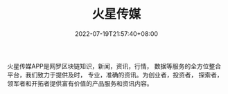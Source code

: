 ﻿---
weight: 
title: "火星传媒"
description: "火星传媒APP是网罗区块链知识，新闻，资讯，行情， 数据等服务的全方位整合平台，我们致力于提供及时， 专业，准确的资讯"
date: 2022-07-19T21:57:40+08:00
lastmod: 2022-07-19T16:45:40+08:00
draft: false
authors: ["浮尘"]
featuredImage: "huoxingchuanmei.png"
link: "https://www.huoxingtv.net/"
tags: ["元宇宙资讯","火星传媒"]
categories: ["navigation"]
navigation: ["元宇宙资讯"]
lightgallery: true
toc: true
pinned: false
recommend: false
recommend1: false
---
火星传媒APP是网罗区块链知识，新闻，资讯，行情， 数据等服务的全方位整合平台，我们致力于提供及时， 专业，准确的资讯。为创业者，投资者， 探索者，领军者和开拓者提供富有价值的产品服务和资讯内容。
